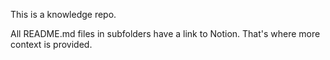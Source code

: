 This is a knowledge repo.

All README.md files in subfolders have a link to Notion. That's where more context is provided.